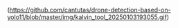 (https://github.com/cantutas/drone-detection-based-on-yolo11/blob/master/img/kalvin_tool_20250103193055.gif)
